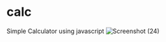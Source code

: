 # calc
Simple Calculator using javascript
![Screenshot (24)](https://github.com/cdxgh/calc/assets/96329368/e3e83130-0fa6-4455-8866-173ed608cf17)

